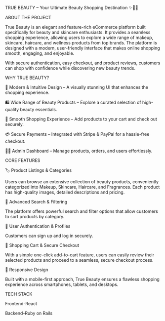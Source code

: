 TRUE BEAUTY – Your Ultimate Beauty Shopping Destination ✨💄🌿

ABOUT THE PROJECT

True Beauty is an elegant and feature-rich eCommerce platform built specifically for beauty and skincare enthusiasts. It provides a seamless shopping experience, allowing users to explore a wide range of makeup, skincare, haircare, and wellness products from top brands. The platform is designed with a modern, user-friendly interface that makes online shopping smooth, engaging, and enjoyable.

With secure authentication, easy checkout, and product reviews, customers can shop with confidence while discovering new beauty trends.

WHY TRUE BEAUTY?

💖 Modern & Intuitive Design – A visually stunning UI that enhances the shopping experience.

🛍️ Wide Range of Beauty Products – Explore a curated selection of high-quality beauty essentials.

🛒 Smooth Shopping Experience – Add products to your cart and check out securely.

💳 Secure Payments – Integrated with Stripe & PayPal for a hassle-free checkout.

👩‍💻 Admin Dashboard – Manage products, orders, and users effortlessly.

CORE FEATURES

🏷️ Product Listings & Categories

Users can browse an extensive collection of beauty products, conveniently categorized into Makeup, Skincare, Haircare, and Fragrances. Each product has high-quality images, detailed descriptions and pricing.

🔎 Advanced Search & Filtering

The platform offers powerful search and filter options that allow customers to sort products by category.

🔐 User Authentication & Profiles

Customers can sign up and log in securely.

🛒 Shopping Cart & Secure Checkout

With a simple one-click add-to-cart feature, users can easily review their selected products and proceed to a seamless, secure checkout process.

📱 Responsive Design

Built with a mobile-first approach, True Beauty ensures a flawless shopping experience across smartphones, tablets, and desktops.

TECH STACK

Frontend-React

Backend-Ruby on Rails
